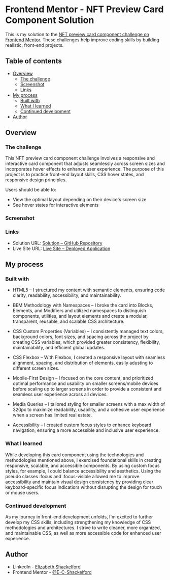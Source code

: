 # Frontend Mentor - NFT Preview Card Component Solution

This is my solution to the [NFT preview card component challenge on Frontend Mentor](https://www.frontendmentor.io/challenges/nft-preview-card-component-SbdUL_w0U). These challenges help improve coding skills by building realistic, front-end projects.

## Table of contents

- [Overview](#overview)
  - [The challenge](#the-challenge)
  - [Screenshot](#screenshot)
  - [Links](#links)
- [My process](#my-process)
  - [Built with](#built-with)
  - [What I learned](#what-i-learned)
  - [Continued development](#continued-development)
- [Author](#author)

## Overview

### The challenge

This NFT preview card component challenge involves a responsive and interactive card component that adjusts seamlessly across screen sizes and incorporates hover effects to enhance user experience. The purpose of this project is to practice front-end layout skills, CSS hover states, and responsive design principles.

Users should be able to:

- View the optimal layout depending on their device's screen size
- See hover states for interactive elements

### Screenshot

### Links

- Solution URL: [Solution – GitHub Repository](https://github.com/E-C-Shackelford/frontendmentor-nft-preview-card-component)
- Live Site URL: [Live Site – Deployed Application]()

## My process

### Built with

- HTML5 – I structured my content with semantic elements, ensuring code clarity, readability, accessibility, and maintainability.

- BEM Methodology with Namespaces – I broke the card into Blocks, Elements, and Modifiers and utilized namespaces to distinguish components, utilities, and layout elements and create a modular, transparent, reusable, and scalable CSS architecture.

- CSS Custom Properties (Variables) – I consistently managed text colors, background colors, font sizes, and spacing across the project by creating CSS variables, which provided greater consistency, flexibility, maintainability, and efficient global updates.

- CSS Flexbox – With Flexbox, I created a responsive layout with seamless alignment, spacing, and distribution of elements, easily adusting to different screen sizes.

- Mobile-First Design – I focused on the core content, and prioritized optimal performance and usability on smaller screens/mobile devices before scaling up to larger screens in order to provide a consistent and seamless user experience across all devices.

- Media Queries – I tailored styling for smaller screens with a max width of 320px to maximize readability, usability, and a cohesive user experience when a screen has limited real estate.

- Accessibility – I created custom focus styles to enhance keyboard navigation, ensuring a more accessible and inclusive user experience.

### What I learned

While developing this card component using the technologies and methodologies mentioned above, I exercised foundational skills in creating responsive, scalable, and accessible components. By using custom focus styles, for example, I could balance accessibility and aesthetics. Using the pseudo classes :focus and :focus-visible allowed me to improve accessibility and maintain visual design consistency by providing clear keyboard-specific focus indicatiors without disrupting the design for touch or mouse users.

### Continued development

As my journey in front-end development unfolds, I'm excited to further develop my CSS skills, including strengthening my knowledge of CSS methodologies and architectures. I strive to write cleaner, more organized, and maintainable CSS, as well as more accessible code for enhanced user experience.

## Author

- LinkedIn - [Elizabeth Shackelford](https://www.linkedin.com/in/e-c-shackelford)
- Frontend Mentor - [@E-C-Shackelford](https://www.frontendmentor.io/profile/E-C-Shackelford)
